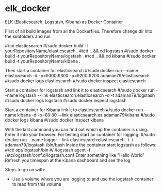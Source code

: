 elk_docker
==========

ELK (Elasticsearch, Logstash, Kibana) as Docker Container

First of all build images from all the Dockerfiles. Therefore change dir into the subfolders and run

  #/cd elasticsearch
  #/sudo docker build -t yourRepositoryName/elasticsearch .
  #/cd .. && cd logstash
  #/sudo docker build -t yourRepositoryName/logstash .
  #/cd .. && cd kibana
  #/sudo docker build -t yourRepositoryName/kibana .

Then start a container for elasticsearch
  #/sudo docker run --name elasticsearch -d -p=9300:9300 -p=9200:9200 adaman79/elasticsearch
  #/sudo docker logs elasticsearch
  #/sudo docker inspect elasticsearch

Start a container for logstash and link it to elasticsearch
  #/sudo docker run --name logstash --link elasticsearch:elasticsearch -d -t adaman79/logstash
  #/sudo docker logs logstash
  #/sudo docker inspect logstash
  
Start a container for Kibana link it to elasticsearch
  #/sudo docker run --name kibana -d -p=80:80 --link elasticsearch:es adaman79/kibana
  #/sudo docker logs kibana
  #/sudo docker inspect kibana

With the last command you can find out which ip the container is using. Enter it into your browser.
For testing start an container for logging:
  #/sudo docker run --name logger --link elasticsearch:elasticsearch -t -i adaman79/logstash /bin/bash
Inside the container start logstash as follows:
  #/cd opt/logstash/bin
  #/./logstash agent -f /etc/logstash/conf.d/logstash.conf
Enter something like "Hello World"
Refresh you timespan at the kibana dashboard and see the log

Steps to go on with:
 - Use a volume where you are logging to and use the logstash container to read from this volume
